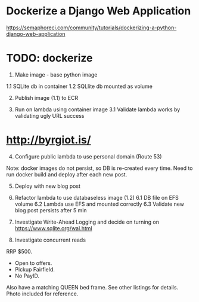 # Dockerize a Django Web Application
https://semaphoreci.com/community/tutorials/dockerizing-a-python-django-web-application

# TODO: dockerize
1. Make image - base python image

1.1 SQLite db in container
1.2 SQLlite db mounted as volume

2. Publish image (1.1) to ECR

3. Run on lambda using container image
3.1 Validate lambda works by validating ugly URL success

# http://byrgiot.is/
4. Configure public lambda to use personal domain (Route 53)

Note: docker images do not persist, so DB is re-created every time.
Need to run docker build and deploy after each new post.

5. Deploy with new blog post

6. Refactor lambda to use databaseless image (1.2)
6.1 DB file on EFS volume
6.2 Lambda use EFS and mounted correctly
6.3 Validate new blog post persists after 5 min

7. Investigate Write-Ahead Logging and decide on turning on
https://www.sqlite.org/wal.html

8. Investigate concurrent reads


RRP $500.
- Open to offers.
- Pickup Fairfield.
- No PayID.

Also have a matching QUEEN bed frame. See other listings for details. Photo included for reference.
